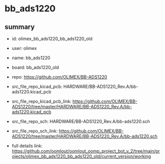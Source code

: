 # bb_ads1220
 
## summary 
* id: olimex_bb_ads1220_bb_ads1220_old
* user: olimex
* name: bb_ads1220
* board: bb_ads1220_old
* repo: https://github.com/OLIMEX/BB-ADS1220
* src_file_repo_kicad_pcb: HARDWARE/BB-ADS1220_Rev.A/bb-ads1220.kicad_pcb
* src_file_repo_kicad_pcb_link: https://github.com/OLIMEX/BB-ADS1220/tree/master/HARDWARE/BB-ADS1220_Rev.A/bb-ads1220.kicad_pcb


* src_file_repo_sch: HARDWARE/BB-ADS1220_Rev.A/bb-ads1220.sch
* src_file_repo_sch_link: https://github.com/OLIMEX/BB-ADS1220/tree/master/HARDWARE/BB-ADS1220_Rev.A/bb-ads1220.sch
* full details link: https://github.com/oomlout/oomlout_oomp_project_bot_v_2/tree/main/projects/olimex_bb_ads1220_bb_ads1220_old/current_version/working  







